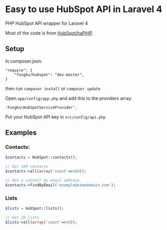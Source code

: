 Easy to use HubSpot API in Laravel 4
===================

PHP HubSpot API wrapper for Laravel 4

Most of the code is from [HubSpot/haPiHP](https://github.com/HubSpot/haPiHP).

## Setup

In composer.json:

```
"require": {
	"fungku/hubspot": "dev-master",
}
```
then run `composer install` or `composer update`

Open `app/config/app.php` and add this to the providers array:

```
'Fungku\HubSpotServiceProvider',
```

Put your HubSpot API key in `src/config/api.php`

## Examples

### Contacts:

```php
$contacts = HubSpot::contacts();

// Get 100 contacts
$contacts->all(array('count'=>100));

// Get a contact by email address
$contacts->findByEmail('example@somedomain.com');
```

### Lists

```php
$lists = HubSpot::lists();

// Get 20 lists
$lists->all(array('count'=>20));
```
